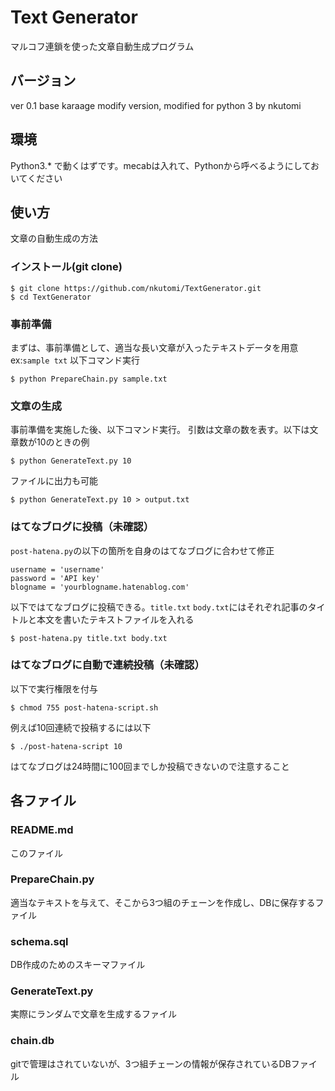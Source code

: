 # Text Generator
マルコフ連鎖を使った文章自動生成プログラム

## バージョン
ver 0.1 base karaage modify version, modified for python 3 by nkutomi

## 環境
Python3.* で動くはずです。mecabは入れて、Pythonから呼べるようにしておいてください

## 使い方
文章の自動生成の方法

### インストール(git clone)

~~~~
$ git clone https://github.com/nkutomi/TextGenerator.git
$ cd TextGenerator
~~~~

### 事前準備
まずは、事前準備として、適当な長い文章が入ったテキストデータを用意 ex:`sample txt`
以下コマンド実行
~~~~
$ python PrepareChain.py sample.txt 
~~~~

### 文章の生成
事前準備を実施した後、以下コマンド実行。
引数は文章の数を表す。以下は文章数が10のときの例

~~~~
$ python GenerateText.py 10
~~~~

ファイルに出力も可能

~~~~
$ python GenerateText.py 10 > output.txt
~~~~

### はてなブログに投稿（未確認）
`post-hatena.py`の以下の箇所を自身のはてなブログに合わせて修正

~~~~
username = 'username'
password = 'API key'
blogname = 'yourblogname.hatenablog.com'
~~~~

以下ではてなブログに投稿できる。`title.txt` `body.txt`にはそれぞれ記事のタイトルと本文を書いたテキストファイルを入れる

~~~~
$ post-hatena.py title.txt body.txt
~~~~

### はてなブログに自動で連続投稿（未確認）
以下で実行権限を付与
~~~~
$ chmod 755 post-hatena-script.sh
~~~~

例えば10回連続で投稿するには以下
~~~~
$ ./post-hatena-script 10
~~~~

はてなブログは24時間に100回までしか投稿できないので注意すること


## 各ファイル
### README.md
このファイル

### PrepareChain.py
適当なテキストを与えて、そこから3つ組のチェーンを作成し、DBに保存するファイル

### schema.sql
DB作成のためのスキーマファイル

### GenerateText.py
実際にランダムで文章を生成するファイル

### chain.db
gitで管理はされていないが、3つ組チェーンの情報が保存されているDBファイル
